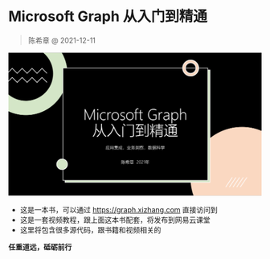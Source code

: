 # Microsoft Graph 从入门到精通
> 陈希章 @ 2021-12-11

![](docs/images/2021-12-11-09-46-36.png)

- 这是一本书，可以通过 <https://graph.xizhang.com> 直接访问到
- 这是一套视频教程，跟上面这本书配套，将发布到网易云课堂
- 这里将包含很多源代码，跟书籍和视频相关的


**任重道远，砥砺前行**

<!--

    "honkit-plugin-clean": "^1.0.2",
    "honkit-plugin-google-analytics": "^1.0.0"

// ,"pluginsConfig": {
//     "clean": {
//         "patterns": [
//             "---\nmarp.*\n---"
//         ]
//     }
// }
-->